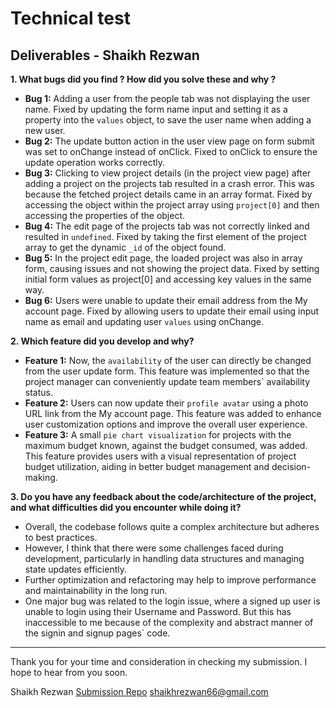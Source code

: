 # Technical test

## Deliverables - Shaikh Rezwan

**1. What bugs did you find ? How did you solve these and why ?**

- **Bug 1:** Adding a user from the people tab was not displaying the user name. Fixed by updating the form name input and setting it as a property into the `values` object, to save the user name when adding a new user.
- **Bug 2:** The update button action in the user view page on form submit was set to onChange instead of onClick. Fixed to onClick to ensure the update operation works correctly.
- **Bug 3:** Clicking to view project details (in the project view page) after adding a project on the projects tab resulted in a crash error. This was because the fetched project details came in an array format. Fixed by accessing the object within the project array using `project[0]` and then accessing the properties of the object.
- **Bug 4:** The edit page of the projects tab was not correctly linked and resulted in `undefined`. Fixed by taking the first element of the project array to get the dynamic `_id` of the object found.
- **Bug 5:** In the project edit page, the loaded project was also in array form, causing issues and not showing the project data. Fixed by setting initial form values as project[0] and accessing key values in the same way.
- **Bug 6:** Users were unable to update their email address from the My account page. Fixed by allowing users to update their email using input name as email and updating user `values` using onChange.

**2. Which feature did you develop and why?**

- **Feature 1:** Now, the `availability` of the user can directly be changed from the user update form. This feature was implemented so that the project manager can conveniently update team members` availability status.
- **Feature 2:** Users can now update their `profile avatar` using a photo URL link from the My account page. This feature was added to enhance user customization options and improve the overall user experience.
- **Feature 3:** A small `pie chart visualization` for projects with the maximum budget known, against the budget consumed, was added. This feature provides users with a visual representation of project budget utilization, aiding in better budget management and decision-making.

**3. Do you have any feedback about the code/architecture of the project, and what difficulties did you encounter while doing it?**

- Overall, the codebase follows quite a complex architecture but adheres to best practices.
- However, I think that there were some challenges faced during development, particularly in handling data structures and managing state updates efficiently.
- Further optimization and refactoring may help to improve performance and maintainability in the long run.
- One major bug was related to the login issue, where a signed up user is unable to login using their Username and Password. But this has inaccessible to me because of the complexity and abstract manner of the signin and signup pages` code.

---

Thank you for your time and consideration in checking my submission. I hope to hear from you soon.

Shaikh Rezwan
[Submission Repo](https://github.com/Rezwan66/shaikh-selego-technical-test-2)
shaikhrezwan66@gmail.com
